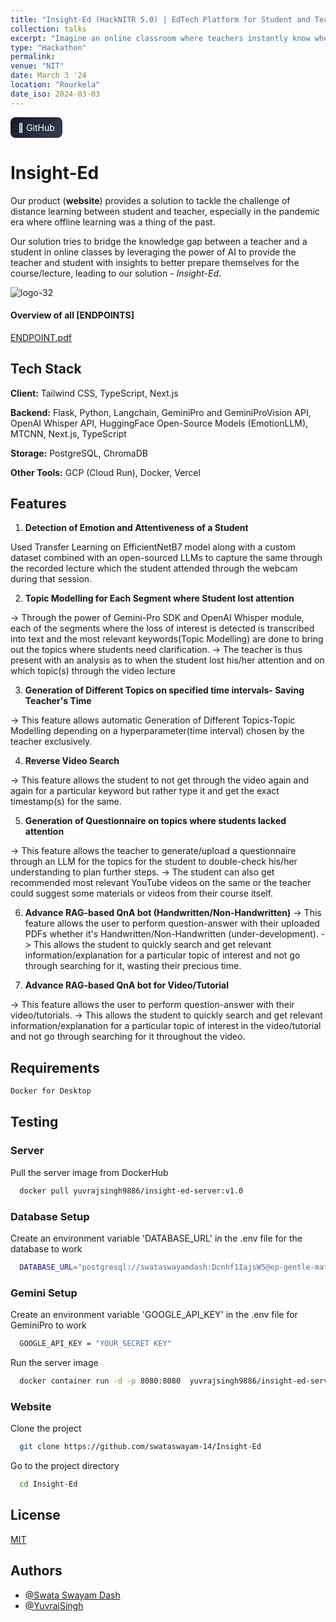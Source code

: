 ```yaml
---
title: "Insight-Ed (HackNITR 5.0) | EdTech Platform for Student and Teacher"
collection: talks
excerpt: "Imagine an online classroom where teachers instantly know when and why students lose focus. Our AI-powered solution bridges the knowledge gap by detecting student emotions and attentiveness, highlighting problem areas, makes the teacher aware of each student's progress. With features like reverse video search, dynamic questionnaires, and advanced Q&A bots, we transform the learning experience, making it more interactive and insightful. Redefining online education with our model, ensuring every student gets the attention they need, right when they need it."
type: "Hackathon"
permalink: 
venue: "NIT"
date: March 3 '24
location: "Rourkela"
date_iso: 2024-03-03
---
```


<div class="project-links" style="display:flex; gap:10px; flex-wrap:wrap; margin: 8px 0 24px;">
  <a href="https://github.com/YuvrajSingh-mist/Insight-Ed" target="_blank" rel="noopener" class="model-details-btn" style="background: linear-gradient(135deg, #111827, #374151); padding: 8px 12px; border-radius: 8px; color: #fff; text-decoration: none;">
    🐙 GitHub
  </a>
</div>

# Insight-Ed


Our product (**website**) provides a solution to tackle the challenge of distance learning between student and teacher, especially in the pandemic era where offline learning was a thing of the past.

Our solution tries to bridge the knowledge gap between a teacher and a student in online classes by leveraging the power of AI to provide the teacher and student with insights to better prepare themselves for the course/lecture, leading to our solution - *Insight-Ed*.


![logo-32](https://github.com/YuvrajSingh-mist/Insight-Ed/assets/141050962/c32ab628-141b-4439-814e-65002f504a5f)

#### Overview of all [ENDPOINTS]
[ENDPOINT.pdf](https://github.com/YuvrajSingh-mist/Insight-Ed/files/15175072/ENDPOINT.pdf)



## Tech Stack

**Client:** Tailwind CSS, TypeScript, Next.js

**Backend:** Flask, Python, Langchain,  GeminiPro and GeminiProVision API, OpenAI Whisper API, HuggingFace Open-Source Models (EmotionLLM), MTCNN, Next.js, TypeScript

**Storage:** PostgreSQL, ChromaDB

**Other Tools:** GCP (Cloud Run), Docker, Vercel

## Features

1. **Detection of Emotion and Attentiveness of a Student**

Used Transfer Learning on EfficientNetB7 model along with a custom dataset combined with an open-sourced LLMs to capture the same through the recorded lecture which the student attended through the webcam during that session.

2. **Topic Modelling for Each Segment where Student lost attention**

-> Through the power of Gemini-Pro SDK and OpenAI Whisper module, each of the segments where the loss of interest is detected is transcribed into text and the most relevant keywords(Topic Modelling) are done to bring out the topics where students need clarification.
-> The teacher is thus present with an analysis as to when the student lost his/her attention and on which topic(s) through the video lecture

3. **Generation of Different Topics on specified time intervals- Saving Teacher's Time**

-> This feature allows automatic Generation of Different Topics-Topic Modelling depending on a hyperparameter(time interval) chosen by the teacher exclusively.

4. **Reverse Video Search**

-> This feature allows the student to not get through the video again and again for a particular keyword but rather type it and get the exact timestamp(s) for the same.

5. **Generation of Questionnaire on topics where students lacked attention**

-> This feature allows the teacher to generate/upload a questionnaire through an LLM for the topics for the student to double-check his/her understanding to plan further steps.
-> The student can also get recommended most relevant YouTube videos on the same or the teacher could suggest some materials or videos from their course itself.

6. **Advance RAG-based QnA bot (Handwritten/Non-Handwritten)**
-> This feature allows the user to perform question-answer with their uploaded PDFs whether it's Handwritten/Non-Handwritten (under-development).
-> This allows the student to quickly search and get relevant information/explanation for a particular topic of interest and not go through searching for it, wasting their precious time.
   
7. **Advance RAG-based QnA bot for Video/Tutorial**

-> This feature allows the user to perform question-answer with their video/tutorials.
-> This allows the student to quickly search and get relevant information/explanation for a particular topic of interest in the video/tutorial and not go through searching for it throughout the video.
   
## Requirements


```bash
Docker for Desktop
```

## Testing

### Server

Pull the server image from DockerHub

```bash
  docker pull yuvrajsingh9886/insight-ed-server:v1.0
```

### Database Setup

Create an environment variable 'DATABASE_URL' in the .env file for the database to work

```bash
  DATABASE_URL="postgresql://swataswayamdash:Dcnhf1IajsW5@ep-gentle-math-a5z04t41.us-east-2.aws.neon.tech/Insight-Ed?sslmode=require"
```
### Gemini Setup

Create an environment variable 'GOOGLE_API_KEY' in the .env file for GeminiPro to work

```bash
  GOOGLE_API_KEY = "YOUR_SECRET KEY"
```


Run the server image

```bash
  docker container run -d -p 8080:8080  yuvrajsingh9886/insight-ed-server:v1.0
```

### Website

Clone the project

```bash
  git clone https://github.com/swataswayam-14/Insight-Ed
```

Go to the project directory

```bash
  cd Insight-Ed
```



## License

[MIT](https://choosealicense.com/licenses/mit/)


## Authors


- [@Swata Swayam Dash](https://github.com/swataswayam-14)
- [@YuvrajSingh](https://github.com/YuvrajSingh-mist)


